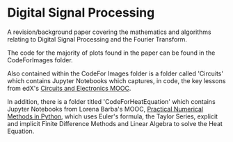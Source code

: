 # Digital Signal Processing
A revision/background paper covering the mathematics and algorithms relating to Digital Signal Processing and the Fourier Transform.  

The code for the majority of plots found in the paper can be found in the CodeForImages folder.

Also contained within the CodeFor Images folder is a folder called 'Circuits' which contains Jupyter Notebooks which captures, in code, the key lessons from edX's [Circuits and Electronics MOOC](https://www.edx.org/course/circuits-electronics-mitx-6-002x-1).

In addition, there is a folder titled 'CodeForHeatEquation' which contains Jupyter Notebooks from Lorena Barba's MOOC, [Practical Numerical Methods in Python](https://openedx.seas.gwu.edu/courses/course-v1:MAE+MAE6286+2017/about), which uses Euler's formula, the Taylor Series, explicit and implicit Finite Difference Methods and Linear Algebra to solve the Heat Equation.




 





